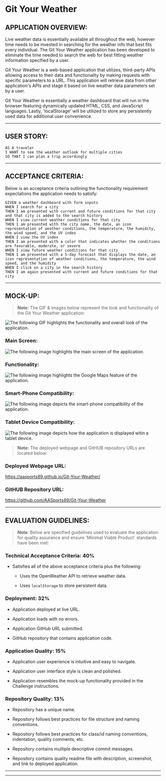 # Git Your Weather

## APPLICATION OVERVIEW:

Live weather data is essentially available all throughout the web, however time needs to be invested in searching for the weather info that best fits every individual. The Git Your Weather application has been developed to eliminate the time needed to search the web for best fitting weather information specified by a user.

Git Your Weather is a web-based application that utilizes, third-party APIs allowing access to their data and functionality by making requests with specific parameters to a URL. This application will retrieve data from other application's APIs and stage it based on live weather data parameters set by a user. 

Git Your Weather is essentially a weather dashboard that will run in the browser featuring dynamically updated HTML, CSS, and JavaScript languages. Lastly, 'localStorage' will be utilized to store any persistently used data for additional user convenience.

- - -

## USER STORY:

```
AS A traveler
I WANT to see the weather outlook for multiple cities
SO THAT I can plan a trip accordingly
```

- - -

## ACCEPTANCE CRITERIA:

Below is an acceptance criteria outlining the functionality requirement expectations the application needs to satisfy:

```
GIVEN a weather dashboard with form inputs
WHEN I search for a city
THEN I am presented with current and future conditions for that city and that city is added to the search history
WHEN I view current weather conditions for that city
THEN I am presented with the city name, the date, an icon representation of weather conditions, the temperature, the humidity, the wind speed, and the UV index
WHEN I view the UV index
THEN I am presented with a color that indicates whether the conditions are favorable, moderate, or severe
WHEN I view future weather conditions for that city
THEN I am presented with a 5-day forecast that displays the date, an icon representation of weather conditions, the temperature, the wind speed, and the humidity
WHEN I click on a city in the search history
THEN I am again presented with current and future conditions for that city
```

- - -

## MOCK-UP:

> **Note**: The GIF & images below represent the look and functionality of the Git Your Weather application:


![The following GIF highlights the functionality and overall look of the application.](./assets/images/gitweather.gif)


### Main Screen:

![The following image highlights the main screen of the application.](./assets/images/mpg.png)


### Functionality:

![The following image highlights the Google Maps feature of the application.](./assets/images/mpg2.png)


### Smart-Phone Compatibility:

![The following image depicts the smart-phone compatibility of the application.](./assets/images/mbpg.png)


### Tablet Device Compatibility:

![The following image depicts how the application is displayed witin a tablet device.](./assets/images/tdpg.png)


> **Note:** The deployed webpage and GitHUB repository URLs are located below:

### Deployed Webpage URL:
https://aasports89.github.io/Git-Your-Weather/

### GitHUB Repository URL:
https://github.com/AASports89/Git-Your-Weather

- - -

## EVALUATION GUIDELINES:

> **Note**: Below are specified guidelines used to evaluate the application for quality assurance and ensure 'Minimal Viable Product' standards have been met:

### Technical Acceptance Criteria: 40%

* Satisfies all of the above acceptance criteria plus the following:

    * Uses the OpenWeather API to retrieve weather data.

    * Uses `localStorage` to store persistent data.

### Deployment: 32%

* Application deployed at live URL.

* Application loads with no errors.

* Application GitHub URL submitted.

* GitHub repository that contains application code.

### Application Quality: 15%

* Application user experience is intuitive and easy to navigate.

* Application user interface style is clean and polished.

* Application resembles the mock-up functionality provided in the Challenge instructions.

### Repository Quality: 13%

* Repository has a unique name.

* Repository follows best practices for file structure and naming conventions.

* Repository follows best practices for class/id naming conventions, indentation, quality comments, etc.

* Repository contains multiple descriptive commit messages.

* Repository contains quality readme file with description, screenshot, and link to deployed application.


- - -
- - -
